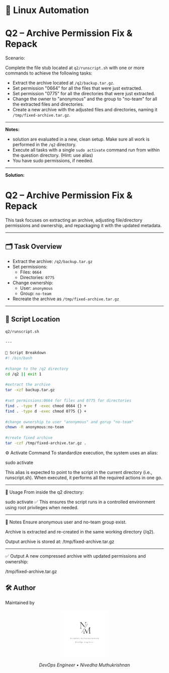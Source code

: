 # 🐧 Linux Automation

# Q2 – Archive Permission Fix & Repack

Scenario:

Complete the file stub located at `q2/runscript.sh` with one or more commands to achieve the following tasks:

- Extract the archive located at `/q2/backup.tar.gz`.
- Set permission "0664" for all the files that were just extracted.
- Set permission "0775" for all the directories that were just extracted.
- Change the owner to "anonymous" and the group to "no-team" for all the extracted files and directories.
- Create a new archive with the adjusted files and directories, naming it `/tmp/fixed-archive.tar.gz`.

---

**Notes:**

- solution are evaluated in a new, clean setup. Make sure all work is performed in the `/q2` directory.
- Execute all tasks with a single `sudo activate` command run from within the question directory. (Hint: use alias)
- You have sudo permissions, if needed.

 ---

**Solution:**
# Q2 – Archive Permission Fix & Repack

This task focuses on extracting an archive, adjusting file/directory permissions and ownership, and repackaging it with the updated metadata.

---

## 🗂️ Task Overview

- Extract the archive: `/q2/backup.tar.gz`
- Set permissions:
  - Files: `0664`
  - Directories: `0775`
- Change ownership:
  - User: `anonymous`
  - Group: `no-team`
- Recreate the archive as `/tmp/fixed-archive.tar.gz`

---

## 🔧 Script Location

```bash
q2/runscript.sh

---

📜 Script Breakdown
#! /bin/bash

#change to the /q2 directory
cd /q2 || exit 1

#extract the archive
tar -xzf backup.tar.gz

#set permissions:0664 for files and 0775 for directories
find . -type f -exec chmod 0664 {} +
find . -type d -exec chmod 0775 {} +

#change ownership to user "anonymous" and gorup "no-team"
chown -R anonymous:no-team

#create fixed archive 
tar -czf /tmp/fixed-archive.tar.gz .

```

⚙️ Activate Command
To standardize execution, the system uses an alias:

sudo activate

This alias is expected to point to the script in the current directory (i.e., runscript.sh). When executed, it performs all the required actions in one go.

---

🧪 Usage
From inside the q2 directory:

sudo activate
✅ This ensures the script runs in a controlled environment using root privileges when needed.

---

📌 Notes
Ensure anonymous user and no-team group exist.

Archive is extracted and re-created in the same working directory (/q2).

Output archive is stored at: /tmp/fixed-archive.tar.gz

---

✅ Output
A new compressed archive with updated permissions and ownership:

/tmp/fixed-archive.tar.gz


## 🛠️ Author  
Maintained by  
<p align="center">
  <img src="assets/logo.png" alt="Logo" width="150"/>
</p>
<p align="center"><em>DevOps Engineer • Nivedha Muthukrishnan</em></p>